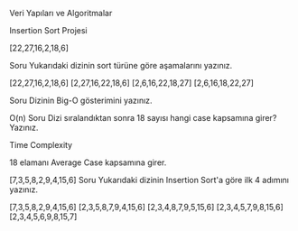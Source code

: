 Veri Yapıları ve Algoritmalar

Insertion Sort Projesi

[22,27,16,2,18,6]

Soru Yukarıdaki dizinin sort türüne göre aşamalarını yazınız.

[22,27,16,2,18,6]
[2,27,16,22,18,6]
[2,6,16,22,18,27]
[2,6,16,18,22,27]

Soru Dizinin Big-O gösterimini yazınız.

O(n)
Soru Dizi sıralandıktan sonra 18 sayısı hangi case kapsamına girer? Yazınız.

Time Complexity

18 elamanı Average Case kapsamına girer.



[7,3,5,8,2,9,4,15,6]
Soru Yukarıdaki dizinin Insertion Sort'a göre ilk 4 adımını yazınız.

[7,3,5,8,2,9,4,15,6]
[2,3,5,8,7,9,4,15,6]
[2,3,4,8,7,9,5,15,6]
[2,3,4,5,7,9,8,15,6]
[2,3,4,5,6,9,8,15,7]
